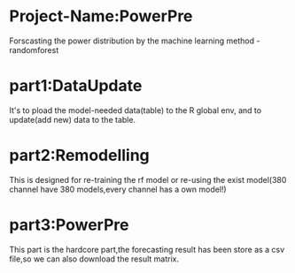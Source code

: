 # Project-Name:PowerPre
Forscasting the power distribution by the machine learning method - randomforest
# part1:DataUpdate
It's to pload the model-needed data(table) to the R global env, and to update(add new) data to the table.
# part2:Remodelling
This is designed for re-training the rf model or re-using the exist model(380 channel have 380 models,every channel has a own model!)
# part3:PowerPre
This part is the hardcore part,the forecasting result has been store as a csv file,so we can also download the result matrix.
